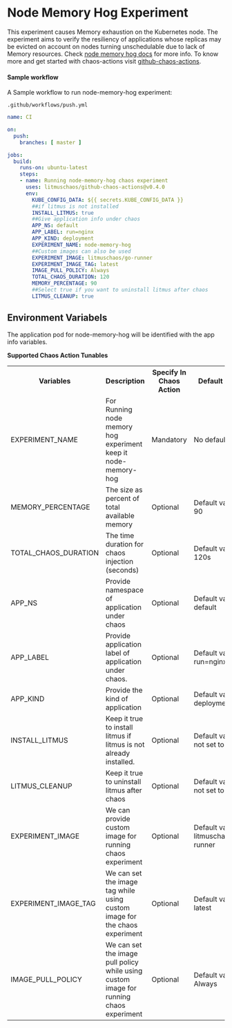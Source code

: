 # Node Memory Hog Experiment

This experiment causes Memory exhaustion on the Kubernetes node. The experiment aims to verify the resiliency of applications whose replicas may be evicted on account on nodes turning unschedulable due to lack of Memory resources. Check <a href="https://docs.litmuschaos.io/docs/node-memory-hog/">node memory hog docs</a> for more info. To know more and get started with chaos-actions visit <a href="https://github.com/litmuschaos/github-chaos-actions/blob/master/README.md">github-chaos-actions</a>.

#### Sample workflow

A Sample workflow to run node-memory-hog experiment:

`.github/workflows/push.yml`

```yaml
name: CI

on:
  push:
    branches: [ master ]

jobs:
  build:
    runs-on: ubuntu-latest
    steps:
    - name: Running node-memory-hog chaos experiment
      uses: litmuschaos/github-chaos-actions@v0.4.0
      env:
        KUBE_CONFIG_DATA: ${{ secrets.KUBE_CONFIG_DATA }}
        ##if litmus is not installed
        INSTALL_LITMUS: true
        ##Give application info under chaos
        APP_NS: default
        APP_LABEL: run=nginx
        APP_KIND: deployment
        EXPERIMENT_NAME: node-memory-hog
        ##Custom images can also be used
        EXPERIMENT_IMAGE: litmuschaos/go-runner
        EXPERIMENT_IMAGE_TAG: latest
        IMAGE_PULL_POLICY: Always
        TOTAL_CHAOS_DURATION: 120
        MEMORY_PERCENTAGE: 90
        ##Select true if you want to uninstall litmus after chaos
        LITMUS_CLEANUP: true
```

## Environment Variabels

The application pod for node-memory-hog will be identified with the app info variables.

**Supported Chaos Action Tunables**

<table>
  <tr>
    <th> Variables </th>
    <th> Description </th>
    <th> Specify In Chaos Action </th>
    <th> Default Value </th>
  </tr>
  <tr> 
    <td> EXPERIMENT_NAME </td>
    <td> For Running node memory hog experiment keep it node-memory-hog</td>
    <td> Mandatory </td>
    <td> No default value </td>
  </tr>
  <tr> 
    <td> MEMORY_PERCENTAGE </td>
    <td> The size as percent of total available memory </td>
    <td> Optional </td>
    <td> Default value is 90</td>
  </tr>
  <tr> 
    <td> TOTAL_CHAOS_DURATION </td>
    <td> The time duration for chaos injection (seconds) </td>
    <td> Optional </td>
    <td> Default value is 120s </td>
  </tr>  
  <tr> 
    <td> APP_NS </td>
    <td> Provide namespace of application under chaos </td>
    <td> Optional </td>
    <td> Default value is default</td>
  </tr>
  <tr>
    <td> APP_LABEL  </td>
    <td> Provide application label of application under chaos. </td>
    <td> Optional </td>
    <td> Default value is run=nginx </td>
  </tr>
  <tr>
    <td> APP_KIND </td>
    <td> Provide the kind of application   </td>
    <td> Optional  </td>
    <td> Default value is deployment </td>
  </tr>
  <tr>
    <td> INSTALL_LITMUS </td>
    <td> Keep it true to install litmus if litmus is not already installed.</td>
    <td> Optional </td>
    <td> Default value is not set to true </td>
  </tr>
  <tr>
    <td> LITMUS_CLEANUP </td>
    <td> Keep it true to uninstall litmus after chaos </td>
    <td> Optional </td>
    <td> Default value is not set to true </td>
  </tr>
  <tr>
    <td> EXPERIMENT_IMAGE </td>
    <td> We can provide custom image for running chaos experiment </td>
    <td> Optional </td>
    <td> Default value is litmuschaos/go-runner </td>
  </tr>
  <tr>
    <td> EXPERIMENT_IMAGE_TAG </td>
    <td> We can set the image tag while using custom image for the chaos experiment </td>
    <td> Optional </td>
    <td> Default value is latest </td>
  </tr>  
  <tr>
    <td>IMAGE_PULL_POLICY </td>
    <td> We can set the image pull policy while using custom image for running chaos experiment </td>
    <td> Optional </td>
    <td> Default value is Always </td>
  </tr>  
</table>
